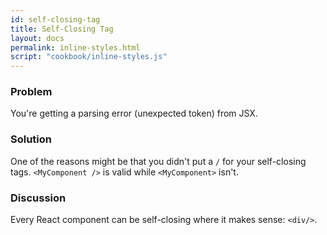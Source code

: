 ```yaml
---
id: self-closing-tag
title: Self-Closing Tag
layout: docs
permalink: inline-styles.html
script: "cookbook/inline-styles.js"
---
```


### Problem
You're getting a parsing error (unexpected token) from JSX.

### Solution
One of the reasons might be that you didn't put a `/` for your self-closing tags. `<MyComponent />` is valid while `<MyComponent>` isn't.

### Discussion
Every React component can be self-closing where it makes sense: `<div/>`.
